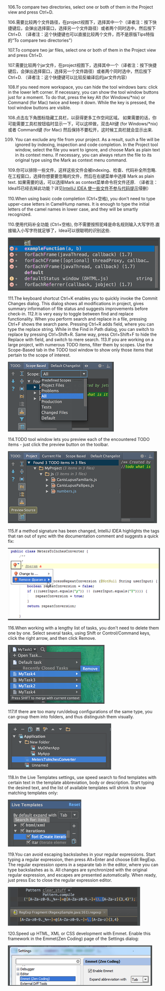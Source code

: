 106.To compare two directories, select one or both of them in the Project view and press Ctrl+D. 

106.需要比较两个文件路径，在project视图下，选择其中一个（译者注：按下快捷键后，会弹出选择窗口，选择另一个文件路径）或者两个同时选中，然后按下Ctrl+D.
（译者注：这个快捷键也可以直接比较两个文件，而不是原版Tips特指的“To compare two directories”）

107.To compare two jar files, select one or both of them in the Project view and press Ctrl+D. 

107.需要比较两个jar文件，在project视图下，选择其中一个（译者注：按下快捷键后，会弹出选择窗口，选择另一个文件路径）或者两个同时选中，然后按下Ctrl+D.
（译者注：这个快捷键可以比较反编译后的jar文件内容）

108.If you need more workspace, you can hide the tool windows bars: click  in the lower left corner. 
If necessary, you can show the tool window buttons just for a moment. To do that, press the key Alt (for Windows/*nix) or Command (for Mac) twice and keep it down. While the key is pressed, the tool window buttons are visible. 

108.点击左下角图标隐藏工具栏，以获得更多工作空间区域。 
    如果需要的话，你可能需要工具栏按钮临时显示一下，可以这样做，双击Alt键 (for Windows/*nix) 或者 Command键 (for Mac) 然后保持不要松开，这时候工具栏就会显示出来.

109.	You can exclude any file from your project. As a result, such a file will be ignored by indexing, inspection and code completion. 
In the Project tool window, select the file you want to ignore, and choose Mark as plain text in its context menu. 
If necessary, you can always return the file to its original type using the Mark as <file type> context menu command. 

109.你可以排除一些文件，这样这些文件会被indexing、检查、代码补全所忽略.
在工程窗口，选择你想要要忽略的文件，然后在右键菜单中选择 Mark as plain text.
如果需要的话，可以选择Mark as <file type> context菜单命令将文件还原.
（译者注：Idea15已经去掉此功能？详见[IntelliJ IDEA 使一些文件不参与代码提示](http://jingyan.baidu.com/article/5552ef47d8e690518efbc940.html)侵删）

110.When using basic code completion (Ctrl+空格), you don't need to type upper-case letters in CamelHump names. It is enough to type the initial letters of the camel names in lower case, and they will be smartly recognized. 

110.使用代码补全功能 (Ctrl+空格), 你不需要按照驼峰是命名规则输入大写字符.直接输入小写字符就足够了，Idea可以很聪明的识别这些.

 ![](../pic/110.png)
 
111.The keyboard shortcut Ctrl+K enables you to quickly invoke the Commit Changes dialog. 
This dialog shows all modifications in project, gives summary information of file status and suggests improvements before check-in. 
112.It is very easy to toggle between find and replace functionality. 
When you perform search and replace in a file, pressing Ctrl+F shows the search pane. Pressing Ctrl+R adds field, where you can type the replace string. 
While in the Find in Path dialog, you can switch to replace by pressing Ctrl+Shift+R. Same way, press Ctrl+Shift+F to hide the Replace with field, and switch to mere search. 
113.If you are working on a large project, with numerous TODO items, filter them by scopes. 
Use the Scope-Based tab in the TODO tool window to show only those items that pertain to the scope of interest. 

 ![](../pic/113.png)
 
114.TODO tool window lets you preview each of the encountered TODO items - just click the preview button on the toolbar. 
 
 ![](../pic/114.png)
 
115.If a method signature has been changed, IntelliJ IDEA highlights the tags that ran out of sync with the documentation comment and suggests a quick fix: 

 ![](../pic/115.png)
 
116.When working with a lengthy list of tasks, you don't need to delete them one by one. Select several tasks, using Shift or Control/Command keys, click the right arrow, and then click Remove. 

 ![](../pic/116.png)
 
117.If there are too many run/debug configurations of the same type, you can group them into folders, and thus distinguish them visually. 

 ![](../pic/117.png)
 
118.In the Live Templates settings, use speed search to find templates with certain text in the template abbreviation, body or description. 
Start typing the desired text, and the list of available templates will shrink to show matching templates only: 
  
  ![](../pic/118.png)
  
119.You can avoid escaping backslashes in your regular expressions. Start typing a regular expression, then press Alt+Enter and choose Edit RegExp. The regular expression opens in a separate tab in the editor, where you can type backslashes as is. 
All changes are synchronized with the original regular expression, and escapes are presented automatically. When ready, just press Esc to close the regular expression editor. 
 
  ![](../pic/119.png)
  
120.Speed up HTML, XML or CSS development with Emmet. 
Enable this framework in the Emmet(Zen Coding) page of the Settings dialog: 

 ![](../pic/120.png)
 
